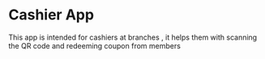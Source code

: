 # Cashier App

This app is intended for cashiers at branches , it helps them with scanning the QR code and redeeming coupon from members&#x20;
